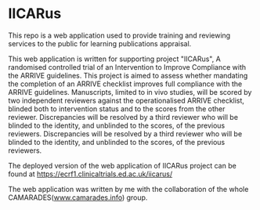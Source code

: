 # IICARus

This repo is a web application used to provide training and reviewing services to the public for learning publications appraisal. 

This web application is written for supporting project "IICARus", A randomised controlled trial of an Intervention to Improve Compliance with the ARRIVE guidelines. This project is aimed to assess whether mandating the completion of an ARRIVE checklist improves full compliance with the ARRIVE guidelines. Manuscripts, limited to in vivo studies, will be scored by two independent reviewers against the operationalised ARRIVE checklist, blinded both to intervention status and to the scores from the other reviewer. Discrepancies will be resolved by a third reviewer who will be blinded to the identity, and unblinded to the scores, of the previous reviewers. Discrepancies will be resolved by a third reviewer who will be blinded to the identity, and unblinded to the scores, of the previous reviewers.

The deployed version of the web application of IICARus project can be found at https://ecrf1.clinicaltrials.ed.ac.uk/iicarus/

The web application was written by me with the collaboration of the whole CAMARADES(www.camarades.info) group. 
